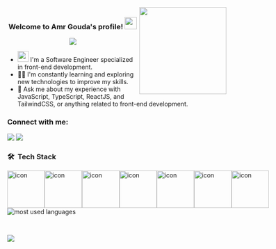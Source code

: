 <img width="200" align="right" src="https://media.giphy.com/media/M9gbBd9nbDrOTu1Mqx/giphy.gif">

<h3 align="center">
  Welcome to Amr Gouda's profile!
  <img src="https://media.giphy.com/media/hvRJCLFzcasrR4ia7z/giphy.gif" width="28">
</h3> 	
<p align="center">	
	<img src="https://readme-typing-svg.herokuapp.com?font=Time+New+Roman&color=%23C8BE25&size=25&center=true&vCenter=true&width=500&height=100&lines=Front-end+web+developer;Always+learning+new+things.">
</p>



- <picture><img src="https://github.com/7oSkaaa/7oSkaaa/blob/main/Images/about_me.gif?raw=true" width="25px"></picture> I'm a Software Engineer specialized in front-end development.
- 👨‍💻 I'm constantly learning and exploring new technologies to improve my skills.
- 💬 Ask me about my experience with JavaScript, TypeScript, ReactJS, and TailwindCSS, or anything related to front-end development.



<h3 align="left">Connect with me:</h3>
<a href="https://www.linkedin.com/in/amrmohamedgouda/" target="_blank"><img src="https://img.shields.io/badge/-Amr%20Gouda-0077B5?style=for-the-badge&logo=Linkedin&logoColor=white"/></a>
<a href="https://t.me/amrgooda" target="_blank"><img src="https://img.shields.io/badge/-Amr%20Gouda-0077B5?style=for-the-badge&logo=Telegram&logoColor=white"/></a>



### 🛠 &nbsp;Tech Stack
<!--
![TailwindCSS](https://img.shields.io/badge/-TailwindCSS-05122A?style=flat&logo=TailwindCSS)&nbsp;
![Git](https://img.shields.io/badge/-Git-05122A?style=flat&logo=git)&nbsp;
![GitHub](https://img.shields.io/badge/-GitHub-05122A?style=flat&logo=github)&nbsp;
-->

<div style="display: flex; align-items: flex-start;"><img src="https://techstack-generator.vercel.app/js-icon.svg" alt="icon" width="86" height="86" /><img src="https://techstack-generator.vercel.app/ts-icon.svg" alt="icon" width="86" height="86" /><img src="https://techstack-generator.vercel.app/react-icon.svg" alt="icon" width="86" height="86" /><img src="https://techstack-generator.vercel.app/sass-icon.svg" alt="icon" width="86" height="86" /><img src="https://techstack-generator.vercel.app/eslint-icon.svg" alt="icon" width="86" height="86" /><img src="https://techstack-generator.vercel.app/github-icon.svg" alt="icon" width="86" height="86" /><img src="https://techstack-generator.vercel.app/restapi-icon.svg" alt="icon" width="86" height="86" /></div>

<img align="left" src="https://github-readme-stats.vercel.app/api/top-langs?username=3mrgouda&show_icons=true&locale=en&layout=compact&theme=radical" alt="most used languages" />

<br><br>

<a href="https://komarev.com/ghpvc/?username=3mrgouda&style=for-the-badge">
    <img src="https://komarev.com/ghpvc/?username=3mrgouda&style=for-the-badge">
</a>
